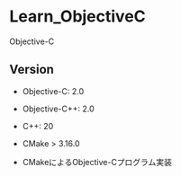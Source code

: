 # Learn_ObjectiveC
Objective-C

## Version 
+ Objective-C: 2.0
+ Objective-C++: 2.0
+ C++: 20
+ CMake > 3.16.0

+ CMakeによるObjective-Cプログラム実装